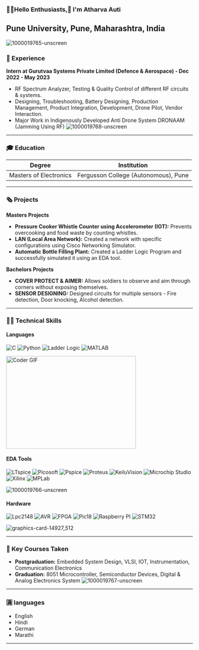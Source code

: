 ### 🚀🚀Hello Enthusiasts,👋 I'm Atharva Auti 
Pune University, Pune, Maharashtra, India
---
![1000019765-unscreen](https://github.com/user-attachments/assets/fe69f8d2-3129-4003-adbb-4417ad0a59df)

### 💼 Experience
**Intern at Gurutvaa Systems Private Limited (Defence & Aerospace) - Dec 2022 - May 2023**

- RF Spectrum Analyzer, Testing & Quality Control of different RF circuits & systems.
- Designing, Troubleshooting, Battery Designing, Production Management, Product Integration, Development, Drone Pilot, Vendor Interaction.
- Major Work in Indigenously Developed Anti Drone System DRONAAM (Jamming Using RF)
 ![1000019768-unscreen](https://github.com/user-attachments/assets/b2b4bc4a-93a6-427d-a0f8-be462465ca60)


---

### 🎓 Education
| Degree                       | Institution                                      |
| ---------------------------- | ------------------------------------------------ |
| Masters of Electronics       | Fergusson College (Autonomous), Pune             | 

---

### 🗞️ Projects
**Masters Projects**

- **Pressure Cooker Whistle Counter using Accelerometer (IOT):** Prevents overcooking and food waste by counting whistles.
- **LAN (Local Area Network):** Created a network with specific configurations using Cisco Networking Simulator.
- **Automatic Bottle Filling Plant:** Created a Ladder Logic Program and successfully simulated it using an EDA tool.

**Bachelors Projects**

- **COVER PROTECT & AIMER:** Allows soldiers to observe and aim through corners without exposing themselves.
- **SENSOR DESIGNING:** Designed circuits for multiple sensors - Fire detection, Door knocking, Alcohol detection.

---

### 🧑‍💻 Technical Skills

#### Languages
![C](https://img.shields.io/badge/C-A8B9CC?style=flat&logo=c&logoColor=white)
![Python](https://img.shields.io/badge/Python-3776AB?style=flat&logo=python&logoColor=white)
![Ladder Logic](https://img.shields.io/badge/Ladder_Logic-007AC7?style=flat&logo=ladder-logic&logoColor=white)
![MATLAB](https://img.shields.io/badge/MATLAB-0076A8?style=flat&logo=mathworks&logoColor=white)

<img alt="Coder GIF" height=250 width=350 src="https://raw.githubusercontent.com/TheDudeThatCode/TheDudeThatCode/master/Assets/Developer.gif" />

#### EDA Tools
![LTspice](https://img.shields.io/badge/LTspice-0089D6?style=flat&logo=ltspice&logoColor=white)
![Picosoft](https://img.shields.io/badge/Picosoft-000000?style=flat&logo=picosoft&logoColor=white)
![Pspice](https://img.shields.io/badge/Pspice-FE7A16?style=flat&logo=pspice&logoColor=white)
![Proteus](https://img.shields.io/badge/Proteus-0078D7?style=flat&logo=proteus&logoColor=white)
![KeiluVision](https://img.shields.io/badge/KeiluVision-0071C5?style=flat&logo=keil-vision&logoColor=white)
![Microchip Studio](https://img.shields.io/badge/Microchip_Studio-000000?style=flat&logo=microchip&logoColor=white)
![Xilinx](https://img.shields.io/badge/Xilinx-CC2222?style=flat&logo=xilinx&logoColor=white)
![MPLab](https://img.shields.io/badge/MPLab-272727?style=flat&logo=mplab&logoColor=white)


![1000019766-unscreen](https://github.com/user-attachments/assets/96d240f1-32bc-40bf-a69c-f382def9ac11)

#### Hardware
![Lpc2148](https://img.shields.io/badge/LPC2148-0070BB?style=flat&logo=nxp&logoColor=white)
![AVR](https://img.shields.io/badge/AVR-00318A?style=flat&logo=atmel&logoColor=white)
![FPGA](https://img.shields.io/badge/FPGA-EB1B3C?style=flat&logo=xilinx&logoColor=white)
![Pic18](https://img.shields.io/badge/Pic18-000000?style=flat&logo=microchip&logoColor=white)
![Raspberry PI](https://img.shields.io/badge/Raspberry_PI-A22846?style=flat&logo=raspberry-pi&logoColor=white)
![STM32](https://img.shields.io/badge/STM32-03234B?style=flat&logo=stmicroelectronics&logoColor=white)


![graphics-card-14927_512](https://github.com/user-attachments/assets/0703ed48-4fb7-4a32-8993-859d70e68844)

---

### 📝 Key Courses Taken

- **Postgraduation:** Embedded System Design, VLSI, IOT, Instrumentation, Communication Electronics
- **Graduation:** 8051 Microcontroller, Semiconductor Devices, Digital & Analog Electronics System
  ![1000019767-unscreen](https://github.com/user-attachments/assets/19542dc7-8c9f-4349-8e35-f7ffb396aa06)

---

### 🈵 languages 

- English
- Hindi
- German
- Marathi

---


